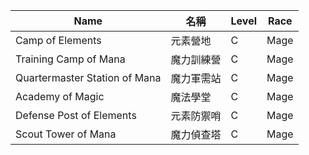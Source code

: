 | Name                         | 名稱             | Level | Race |
|------------------------------|------------------|-------|------|
| Camp of Elements             | 元素營地         | C     | Mage |
| Training Camp of Mana        | 魔力訓練營       | C     | Mage |
| Quartermaster Station of Mana| 魔力軍需站       | C     | Mage |
| Academy of Magic             | 魔法學堂         | C     | Mage |
| Defense Post of Elements     | 元素防禦哨       | C     | Mage |
| Scout Tower of Mana          | 魔力偵查塔       | C     | Mage |
